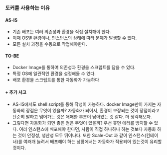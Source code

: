 ### 도커를 사용하는 이유

#### AS-IS

-   기존 배포는 여러 의존성과 환경을 직접 설치해야 한다.
-   이때 OS별 환경이나, 인스턴스의 상태에 따라 문제가 발생할 수 있다.
-   모든 설치 과정을 수동으로 작업해야한다.

#### TO-BE

-   Docker Image를 통하여 의존성과 환경을 스크립트를 담을 수 있다.
-   특정 OS에 일관적인 환경을 설정해둘 수 있다.
-   배포 환경을 스크립트를 통한 자동화가 가능하다

#### + 추가 사고

-   AS-IS에서도 shell script를 통해 작성이 가능하다. docker Image만이 가지는 자동화의 장점은 무엇이 있을까?
    자동화가 되어서, 환경이 보장되는 것이 장점이라고 단순히 말하고 넘어가는 것은 애매한 부분이 남아있는 것 같다. 더 생각해보자.
-   그렇다면 자동화가 되면 좋은 점은 무엇이 있을까? 우선 휴먼 에러를 방지할 수 있다. 여러 인스턴스에 배포해야 한다면, 사람이 직접 하나하나 하는 것보다 자동화 하는 것이 안정성, 생산성 모두 뛰어나다.
    또한 Scale-Out 과 같이 인스턴스(컨테이너)를 여러개 늘려서 배포해야 하는 상황에서는 자동화가 적용되어 있는것이 유리할 것이다.
